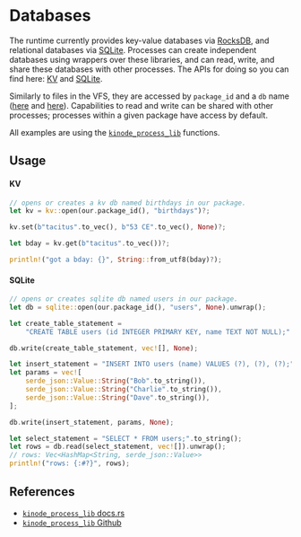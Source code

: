 # Databases

The runtime currently provides key-value databases via [RocksDB](https://rocksdb.org/), and relational databases via [SQLite](https://www.sqlite.org/docs.html).
Processes can create independent databases using wrappers over these libraries, and can read, write, and share these databases with other processes.
The APIs for doing so you can find here: [KV](./apis/kv.md) and [SQLite](./apis/sqlite.md).

Similarly to files in the VFS, they are accessed by `package_id` and a `db` name ([here](https://docs.rs/kinode_process_lib/latest/kinode_process_lib/kv/struct.Kv.html) and [here](https://docs.rs/kinode_process_lib/latest/kinode_process_lib/sqlite/struct.Sqlite.html)).
Capabilities to read and write can be shared with other processes; processes within a given package have access by default.

All examples are using the [`kinode_process_lib`](./process_stdlib/overview.md) functions.

## Usage

#### KV

```rust
// opens or creates a kv db named birthdays in our package.
let kv = kv::open(our.package_id(), "birthdays")?;

kv.set(b"tacitus".to_vec(), b"53 CE".to_vec(), None)?;

let bday = kv.get(b"tacitus".to_vec())?;

println!("got a bday: {}", String::from_utf8(bday)?);
```

#### SQLite

```rust
// opens or creates sqlite db named users in our package.
let db = sqlite::open(our.package_id(), "users", None).unwrap();

let create_table_statement =
    "CREATE TABLE users (id INTEGER PRIMARY KEY, name TEXT NOT NULL);".to_string();

db.write(create_table_statement, vec![], None);

let insert_statement = "INSERT INTO users (name) VALUES (?), (?), (?);".to_string();
let params = vec![
    serde_json::Value::String("Bob".to_string()),
    serde_json::Value::String("Charlie".to_string()),
    serde_json::Value::String("Dave".to_string()),
];

db.write(insert_statement, params, None);

let select_statement = "SELECT * FROM users;".to_string();
let rows = db.read(select_statement, vec![]).unwrap();
// rows: Vec<HashMap<String, serde_json::Value>>
println!("rows: {:#?}", rows);
```

## References

- [`kinode_process_lib` docs.rs](https://docs.rs/kinode_process_lib)
- [`kinode_process_lib` Github](https://github.com/kinode-dao/process_lib)
